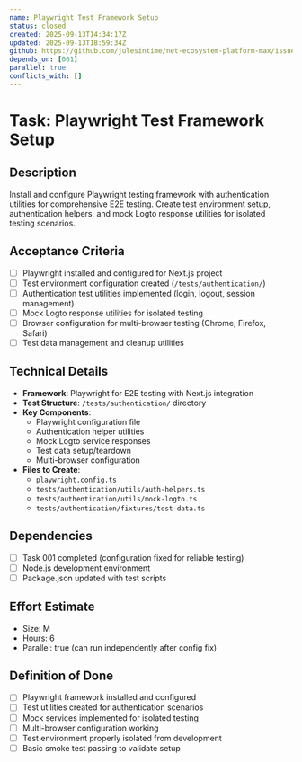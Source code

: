```yaml
---
name: Playwright Test Framework Setup
status: closed
created: 2025-09-13T14:34:17Z
updated: 2025-09-13T18:59:34Z
github: https://github.com/julesintime/net-ecosystem-platform-max/issues/19
depends_on: [001]
parallel: true
conflicts_with: []
---
```


# Task: Playwright Test Framework Setup

## Description
Install and configure Playwright testing framework with authentication utilities for comprehensive E2E testing. Create test environment setup, authentication helpers, and mock Logto response utilities for isolated testing scenarios.

## Acceptance Criteria
- [ ] Playwright installed and configured for Next.js project
- [ ] Test environment configuration created (`/tests/authentication/`)
- [ ] Authentication test utilities implemented (login, logout, session management)
- [ ] Mock Logto response utilities for isolated testing
- [ ] Browser configuration for multi-browser testing (Chrome, Firefox, Safari)
- [ ] Test data management and cleanup utilities

## Technical Details
- **Framework**: Playwright for E2E testing with Next.js integration
- **Test Structure**: `/tests/authentication/` directory
- **Key Components**:
  - Playwright configuration file
  - Authentication helper utilities
  - Mock Logto service responses
  - Test data setup/teardown
  - Multi-browser configuration
- **Files to Create**:
  - `playwright.config.ts`
  - `tests/authentication/utils/auth-helpers.ts`
  - `tests/authentication/utils/mock-logto.ts`
  - `tests/authentication/fixtures/test-data.ts`

## Dependencies
- [ ] Task 001 completed (configuration fixed for reliable testing)
- [ ] Node.js development environment
- [ ] Package.json updated with test scripts

## Effort Estimate
- Size: M
- Hours: 6
- Parallel: true (can run independently after config fix)

## Definition of Done
- [ ] Playwright framework installed and configured
- [ ] Test utilities created for authentication scenarios
- [ ] Mock services implemented for isolated testing
- [ ] Multi-browser configuration working
- [ ] Test environment properly isolated from development
- [ ] Basic smoke test passing to validate setup
